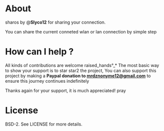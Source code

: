 # About
sharos by @**Slyco12** for sharing your connection.

You can share the current conneted wlan or lan connection by simple step

# How can I help ?
All kinds of contributions are welcome raised_hands°_* The most basic way to show your support is to star star2 the project, You can also support this project by making a **Paypal donation to mrdznonyme12@gmail.com** to ensure this journey continues indefinitely

Thanks again for your support, it is much appreciated! pray

# License
BSD-2. See LICENSE for more details.
